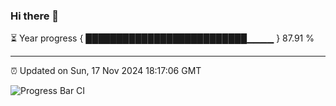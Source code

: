 ### Hi there 👋

⏳ Year progress { ██████████████████████████▁▁▁▁ } 87.91 %

---

⏰ Updated on Sun, 17 Nov 2024 18:17:06 GMT

![Progress Bar CI](https://github.com/liununu/liununu/workflows/Progress%20Bar%20CI/badge.svg)
